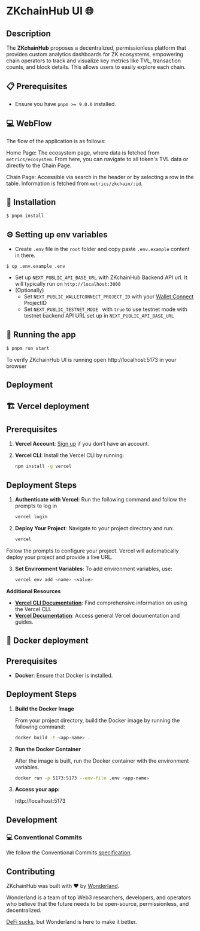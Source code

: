 # ZKchainHub UI 🌐

## Description

The **ZKchainHub** proposes a decentralized, permissionless platform that provides custom analytics dashboards for ZK ecosystems, empowering chain operators to track and visualize key metrics like TVL, transaction counts, and block details. This allows users to easily explore each chain.

## 📋 Prerequisites

- Ensure you have `pnpm >= 9.0.0` installed.

## 💻 WebFlow

The flow of the application is as follows:

Home Page: The ecosystem page, where data is fetched from `metrics/ecosystem`. From here, you can navigate to all token's TVL data or directly to the Chain Page.

Chain Page: Accessible via search in the header or by selecting a row in the table. Information is fetched from `metrics/zkchain/:id`.

## 🚀 Installation

```bash
$ pnpm install
```

## ⚙️ Setting up env variables

- Create `.env` file in the `root` folder and copy paste `.env.example` content in there.

```
$ cp .env.example .env
```

- Set up `NEXT_PUBLIC_API_BASE_URL` with ZKchainHub Backend API url. It will typically run on `http://localhost:3000`
- (Optionally)
  - Set `NEXT_PUBLIC_WALLETCONNECT_PROJECT_ID` with your [Wallet Connect](https://walletconnect.com/) ProjectID
  - Set `NEXT_PUBLIC_TESTNET_MODE ` with `true` to use testnet mode with testnet backend API URL set up in `NEXT_PUBLIC_API_BASE_URL`

## 🏃 Running the app

```bash
$ pnpm run start
```

To verify ZKchainHub UI is running open http://localhost:5173 in your browser

## Deployment

## 🏗️ Vercel deployment

## Prerequisites

1. **Vercel Account**: [Sign up](https://vercel.com) if you don’t have an account.
2. **Vercel CLI**: Install the Vercel CLI by running:

   ```bash
   npm install -g vercel
   ```

## Deployment Steps

1. **Authenticate with Vercel**: Run the following command and follow the prompts to log in

   ```bash
   vercel login
   ```

2. **Deploy Your Project**: Navigate to your project directory and run:

   ```bash
   vercel
   ```

Follow the prompts to configure your project.
Vercel will automatically deploy your project and provide a live URL.

3. **Set Environment Variables**: To add environment variables, use:

   ```bash
   vercel env add <name> <value>
   ```

**Additional Resources**

- **[Vercel CLI Documentation](https://vercel.com/docs/cli)**: Find comprehensive information on using the Vercel CLI.
- **[Vercel Documentation](https://vercel.com/docs)**: Access general Vercel documentation and guides.

## 🐳 Docker deployment

## Prerequisites

- **Docker**: Ensure that Docker is installed.

## Deployment Steps

1. **Build the Docker Image**

   From your project directory, build the Docker image by running the following command:

   ```bash
   docker build -t <app-name> .
   ```

2. **Run the Docker Container**

   After the image is built, run the Docker container with the environment variables.

   ```bash
   docker run -p 5173:5173 --env-file .env <app-name>
   ```

3. **Access your app:**

   http://localhost:5173

## Development

### 💻 Conventional Commits

We follow the Conventional Commits [specification](https://www.conventionalcommits.org/en/v1.0.0/#specification).

## Contributing

ZKchainHub was built with ❤️ by [Wonderland](https://defi.sucks).

Wonderland is a team of top Web3 researchers, developers, and operators who believe that the future needs to be open-source, permissionless, and decentralized.

[DeFi sucks](https://defi.sucks), but Wonderland is here to make it better.
